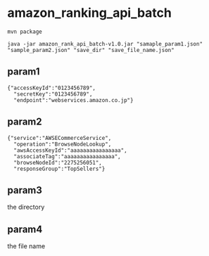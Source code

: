# amazon_ranking_api_batch

```
mvn package
```

```
java -jar amazon_rank_api_batch-v1.0.jar "samaple_param1.json" "sample_param2.json" "save_dir" "save_file_name.json"
```

## param1 

```
{"accessKeyId":"0123456789",
  "secretKey":"0123456789",
  "endpoint":"webservices.amazon.co.jp"}
```

## param2 

```
{"service":"AWSECommerceService",
  "operation":"BrowseNodeLookup",
  "awsAccessKeyId":"aaaaaaaaaaaaaaaa",
  "associateTag":"aaaaaaaaaaaaaaaa",
  "browseNodeId":"2275256051",
  "responseGroup":"TopSellers"}
```

## param3

the directory

## param4

the file name